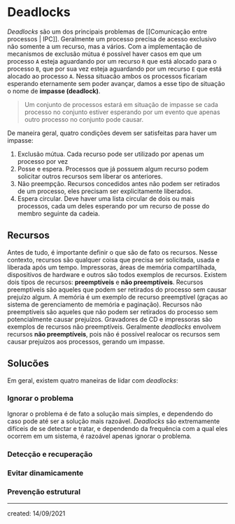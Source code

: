 # Deadlocks
*Deadlocks* são um dos principais problemas de [[Comunicação entre processos | IPC]]. Geralmente um processo precisa de acesso exclusivo não somente a um recurso, mas a vários. Com a implementação de mecanismos de exclusão mútua é possível haver casos em que um processo `A` esteja aguardando por um recurso `R` que está alocado para o processo `B`, que por sua vez esteja aguardando por um recurso `E` que está alocado ao processo `A`. Nessa situacão ambos os processos ficariam esperando eternamente sem poder avançar, damos a esse tipo de situação o nome de **impasse (deadlock)**.

> Um conjunto de processos estará em situação de impasse se cada processo no conjunto estiver esperando por um evento que apenas outro processo no conjunto pode causar.

De maneira geral, quatro condições devem ser satisfeitas para haver um impasse:

1. Exclusão mútua. Cada recurso pode ser utilizado por apenas um processo por vez
2. Posse e espera. Processos que já possuem algum recurso podem solicitar outros recursos sem liberar os anteriores.
3. Não preempção. Recursos concedidos antes não podem ser retirados de um processo, eles precisam ser explicitamente liberados.
4. Espera circular. Deve haver uma lista circular de dois ou mais processos, cada um deles esperando por um recurso de posse do membro seguinte da cadeia.

## Recursos
Antes de tudo, é importante definir o que são de fato os recursos. Nesse contexto, recursos são qualquer coisa que precisa ser solicitada, usada e liberada após um tempo. Impressoras, áreas de memória compartilhada, dispositivos de hardware e outros são todos exemplos de recursos.
Existem dois tipos de recursos: **preemptíveis** e **não preemptíveis**. Recursos preemptíveis são aqueles que podem ser retirados do processo sem causar prejuízo algum. A memória é um exemplo de recurso preemptível (graças ao sistema de gerenciamento de memória e paginação). Recursos não preemptíveis são aqueles que não podem ser retirados do processo sem potencialmente causar prejuízos. Gravadores de CD e impressoras são exemplos de recursos não preemptíveis.
Geralmente *deadlocks* envolvem recursos **não preemptíveis**, pois não é possível realocar os recursos sem causar prejuízos aos processos, gerando um impasse.

## Solucões
Em geral, existem quatro maneiras de lidar com *deadlocks*:

### Ignorar o problema
Ignorar o problema é de fato a solução mais simples, e dependendo do caso pode até ser a solução mais razoável. *Deadlocks* são extremamente difíceis de se detectar e tratar, e dependendo da frequência com a qual eles ocorrem em um sistema, é razoável apenas ignorar o problema.

### Detecção e recuperação

### Evitar dinamicamente

### Prevenção estrutural

---

created: 14/09/2021
